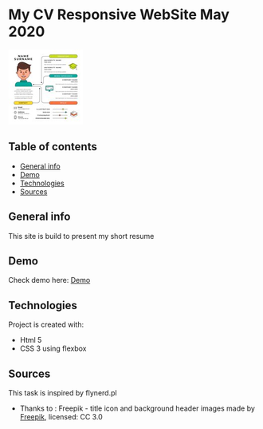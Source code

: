 # My CV Responsive WebSite May 2020
![Website](./img/resume.jpg)
## Table of contents
* [General info](#general-info)
* [Demo](#demo)
* [Technologies](#technologies)
* [Sources](#sources)

## General info
This site is build to present my short resume
## Demo 
Check demo here: [Demo](https://grafitosleg.github.io/MyCV_RWD/)
## Technologies
Project is created with:
* Html 5
* CSS 3 using flexbox

## Sources
This task is inspired by flynerd.pl
* Thanks to :
Freepik - title icon and background header images made by [Freepik](https://freepik.com), licensed: CC 3.0
